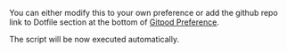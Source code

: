 You can either modify this to your own preference or add the github repo link to Dotfile section at the bottom of [Gitpod Preference](https://gitpod.io/preferences).   

The script will be now executed automatically.  
